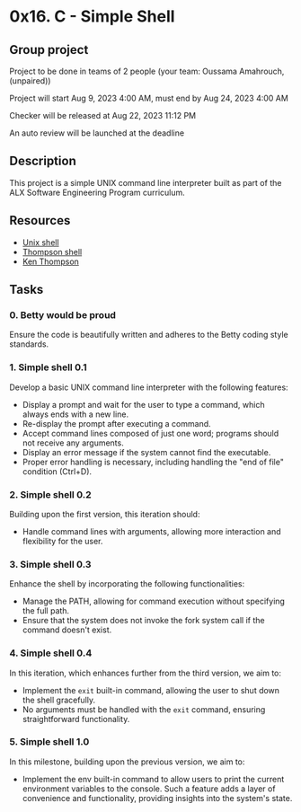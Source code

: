 # 0x16. C - Simple Shell
## Group project
Project to be done in teams of 2 people (your team: Oussama Amahrouch,(unpaired))

Project will start Aug 9, 2023 4:00 AM, must end by Aug 24, 2023 4:00 AM

Checker will be released at Aug 22, 2023 11:12 PM

An auto review will be launched at the deadline

## Description

This project is a simple UNIX command line interpreter built as part of the ALX Software Engineering Program curriculum.

## Resources

- [Unix shell](https://en.wikipedia.org/wiki/Unix_shell)
- [Thompson shell](https://en.wikipedia.org/wiki/Thompson_shell)
- [Ken Thompson](https://en.wikipedia.org/wiki/Ken_Thompson)

## Tasks

### 0. Betty would be proud
Ensure the code is beautifully written and adheres to the Betty coding style standards.

### 1. Simple shell 0.1
Develop a basic UNIX command line interpreter with the following features:
- Display a prompt and wait for the user to type a command, which always ends with a new line.
- Re-display the prompt after executing a command.
- Accept command lines composed of just one word; programs should not receive any arguments.
- Display an error message if the system cannot find the executable.
- Proper error handling is necessary, including handling the "end of file" condition (Ctrl+D).

### 2. Simple shell 0.2
Building upon the first version, this iteration should:
- Handle command lines with arguments, allowing more interaction and flexibility for the user.

### 3. Simple shell 0.3
Enhance the shell by incorporating the following functionalities:
- Manage the PATH, allowing for command execution without specifying the full path.
- Ensure that the system does not invoke the fork system call if the command doesn't exist.

### 4. Simple shell 0.4
In this iteration, which enhances further from the third version, we aim to:
- Implement the `exit` built-in command, allowing the user to shut down the shell gracefully.
- No arguments must be handled with the `exit` command, ensuring straightforward functionality.

### 5. Simple shell 1.0
In this milestone, building upon the previous version, we aim to:
- Implement the env built-in command to allow users to print the current environment variables to the console. Such a feature adds a layer of convenience and functionality, providing insights into the system's state.